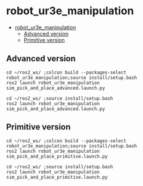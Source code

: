 # robot_ur3e_manipulation

- [robot\_ur3e\_manipulation](#robot_ur3e_manipulation)
  - [Advanced version](#advanced-version)
  - [Primitive version](#primitive-version)

## Advanced version
```
cd ~/ros2_ws/ ;colcon build --packages-select robot_ur3e_manipulation;source install/setup.bash
ros2 launch robot_ur3e_manipulation sim_pick_and_place_advanced.launch.py
```
```
cd ~/ros2_ws/ ;source install/setup.bash
ros2 launch robot_ur3e_manipulation sim_pick_and_place_advanced.launch.py
```

## Primitive version
```
cd ~/ros2_ws/ ;colcon build --packages-select robot_ur3e_manipulation;source install/setup.bash
ros2 launch robot_ur3e_manipulation sim_pick_and_place_primitive.launch.py
```
```
cd ~/ros2_ws/ ;source install/setup.bash
ros2 launch robot_ur3e_manipulation sim_pick_and_place_primitive.launch.py
```

